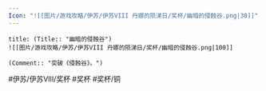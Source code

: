 ```yaml
---
Icon: "![[图片/游戏攻略/伊苏/伊苏VIII 丹娜的陨涕日/奖杯/幽暗的侵蝕谷.png|30]]"
---
```

```ad-common-bronze-trophy
title: (Title:: "幽暗的侵蝕谷")
![[图片/游戏攻略/伊苏/伊苏VIII 丹娜的陨涕日/奖杯/幽暗的侵蝕谷.png|100]]

(Comment:: "突破《侵蝕谷》。")
```

#伊苏/伊苏VIII/奖杯 #奖杯 #奖杯/铜
